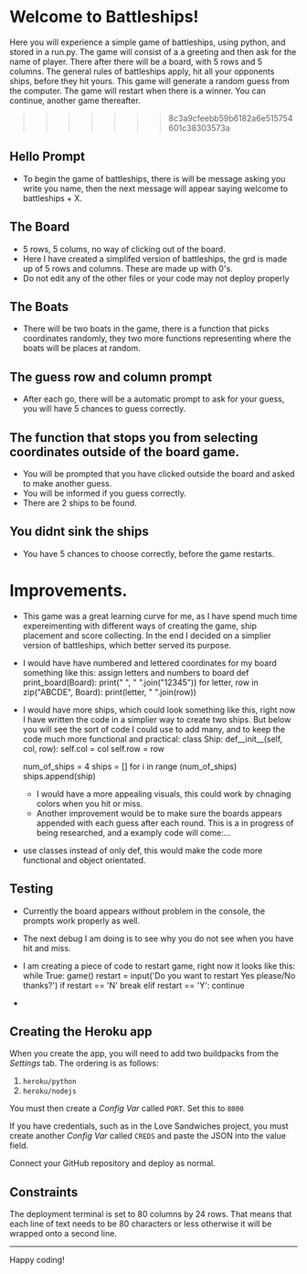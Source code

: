 
# Welcome to Battleships! 
Here you will experience a simple game of battleships, using python, and stored in a run.py. 
The game will consist of a a greeting and then ask for the name of player. There after there will be a board, with 5 rows and 5 columns.
The general rules of battleships apply, hit all your opponents ships, before they hit yours.
This game will generate a random guess from the computer. 
The game will restart when there is a winner. You can continue, another game thereafter.
>>>>>>> 8c3a9cfeebb59b6182a6e515754601c38303573a

## Hello Prompt

* To begin the game of battleships, there is will be  message asking you write you name, then the next message will appear saying welcome to battleships + X.

## The Board

* 5 rows, 5 colums, no way of clicking out of the board.
* Here I have created a simplifed version of battleships, the grd is made up of 5 rows and columns. These are made up with 0's.
* Do not edit any of the other files or your code may not deploy properly

## The Boats

* There will be two boats in the game, there is a function that picks coordinates randomly, they two more functions representing where the boats will be places at random. 

## The guess row and column prompt

* After each go, there will be a automatic prompt to ask for your guess, you will have 5 chances to guess correctly.

## The function that stops you from selecting coordinates outside of the board game.

* You will be prompted that you have clicked outside the board and asked to make another guess.
* You will be informed if you guess correctly.
* There are 2 ships to be found.

## You didnt sink the ships

* You have 5 chances to choose correctly, before the game restarts.

# Improvements.

* This game was a great learning curve for me, as I have spend much time expereimenting with different ways of creating the game, ship placement and score collecting. In the end I decided on a simplier version of battleships, which better served its purpose. 

* I would have have numbered and lettered coordinates for my board something like this: 
 assign letters and numbers to board
    def print_board(Board):
        print(" ", " ".join("12345"))
        for letter, row in zip("ABCDE", Board):
            print(letter, " ".join(row))

* I would have more ships, which could look something like this, right now I have written the code in a simplier way to create two ships. But below you will see the sort of code I could use to add many, and to keep the code much more functional and practical: 
class Ship: 
    def__init__(self, col, row):
    self.col = col
    self.row = row
    
    num_of_ships = 4
    ships = []
    for i in range (num_of_ships)
    ships.append(ship)
    
  * I would have a more appealing visuals, this could work by chnaging colors when you hit or miss.
  * Another improvement would be to make sure the boards appears appended with each guess after each round. This is a in progress of being researched, and a examply code will come:...

* use classes instead of only def, this would make the code more functional and object orientated.


## Testing

* Currently the board appears without problem in the console, the prompts work properly as well. 
* The next debug I am doing is to see why you do not see when you have hit and miss. 
* I am creating a piece of code to restart game, right now it looks like this:
while True:
        game()
        restart = input('Do you want to restart Yes please/No thanks?')
        if restart == 'N'
            break
        elif restart == 'Y':
            continue
  
 * 
## Creating the Heroku app

When you create the app, you will need to add two buildpacks from the _Settings_ tab. The ordering is as follows:

1. `heroku/python`
2. `heroku/nodejs`

You must then create a _Config Var_ called `PORT`. Set this to `8000`

If you have credentials, such as in the Love Sandwiches project, you must create another _Config Var_ called `CREDS` and paste the JSON into the value field.

Connect your GitHub repository and deploy as normal.

## Constraints

The deployment terminal is set to 80 columns by 24 rows. That means that each line of text needs to be 80 characters or less otherwise it will be wrapped onto a second line.

-----
Happy coding!
